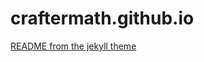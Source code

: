 # craftermath.github.io

[README from the jekyll theme](https://github.com/Craftermath/craftermath.github.io/blob/main/docs/README.md)
